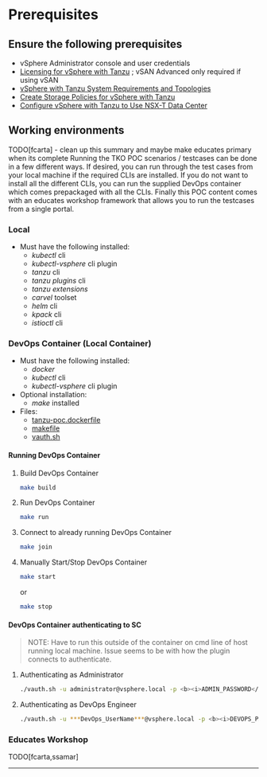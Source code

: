 # Prerequisites

## Ensure the following prerequisites

* vSphere Administrator console and user credentials
* [Licensing for vSphere with Tanzu](https://docs.vmware.com/en/VMware-vSphere/7.0/vmware-vsphere-with-kubernetes/GUID-9A190942-BDB1-4A19-BA09-728820A716F2.html) ; vSAN Advanced only required if using vSAN
* [vSphere with Tanzu System Requirements and Topologies](https://docs.vmware.com/en/VMware-vSphere/7.0/vmware-vsphere-with-kubernetes/GUID-B1388E77-2EEC-41E2-8681-5AE549D50C77.html)
* [Create Storage Policies for vSphere with Tanzu](https://docs.vmware.com/en/VMware-vSphere/7.0/vmware-vsphere-with-kubernetes/GUID-544286A2-A403-4CA5-9C73-8EFF261545E7.html)
* [Configure vSphere with Tanzu to Use NSX-T Data Center](https://docs.vmware.com/en/VMware-vSphere/7.0/vmware-vsphere-with-kubernetes/GUID-8D0E905F-9ABB-4CFB-A206-C027F847FAAC.html)

## Working environments

TODO[fcarta] - clean up this summary and maybe make educates primary when its complete
Running the TKO POC scenarios / testcases can be done in a few different ways. If desired, you can run through the test cases from your local machine if the required CLIs are installed. If you do not want to install all the different CLIs, you can run the supplied DevOps container which comes prepackaged with all the CLIs. Finally this POC content comes with an educates workshop framework that allows you to run the testcases from a single portal.

### Local

* Must have the following installed:
  * *kubectl* cli
  * *kubectl-vsphere* cli plugin
  * *tanzu* cli
  * *tanzu plugins* cli
  * *tanzu extensions*
  * *carvel* toolset
  * *helm* cli
  * *kpack* cli
  * *istioctl* cli

### DevOps Container (Local Container)

* Must have the following installed:
  * *docker*
  * *kubectl* cli
  * *kubectl-vsphere* cli plugin
* Optional installation:
  * *make* installed
* Files:
  * [tanzu-poc.dockerfile](../../tanzu-poc.dockerfile)
  * [makefile](../../makefile)
  * [vauth.sh](../../vauth.sh)

#### Running DevOps Container

1. Build DevOps Container

    ```sh
    make build
    ```

2. Run DevOps Container

    ```sh
    make run
    ```

3. Connect to already running DevOps Container

    ```sh
    make join
    ```

4. Manually Start/Stop DevOps Container

    ```sh
    make start
    ```

    or

    ```sh
    make stop
    ```

#### DevOps Container authenticating to SC

  > NOTE: Have to run this outside of the container on cmd line of host running local machine. Issue seems to be with how the plugin connects to authenticate.

1. Authenticating as Administrator

    ```sh
    ./vauth.sh -u administrator@vsphere.local -p <b><i>ADMIN_PASSWORD</i></b -s https://<b><i>SC_API_VIP</i></b -n <b><i>SC_CLUSTER_NAMESPACE</i></b -c <b><i>SC_CLUSTER_NAME</i></b
    ```

2. Authenticating as DevOps Engineer

    ```sh
    ./vauth.sh -u ***DevOps_UserName***@vsphere.local -p <b><i>DEVOPS_PASSWORD</i></b -s https://<b><i>SC_API_VIP</i></b -n <b><i>SC_CLUSTER_NAMESPACE</i></b -c <b><i>SC_CLUSTER_NAME</i></b
    ```

### Educates Workshop

TODO[fcarta,ssamar]

---
